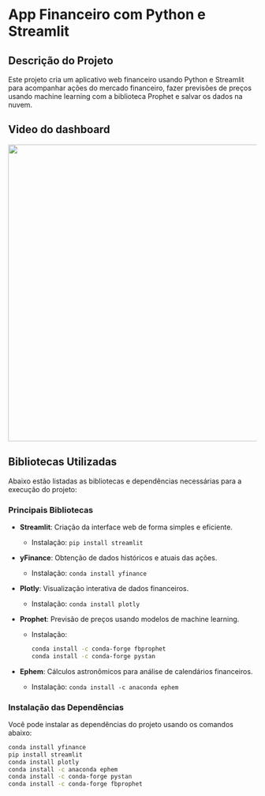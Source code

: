 # App Financeiro com Python e Streamlit

## Descrição do Projeto
Este projeto cria um aplicativo web financeiro usando Python e Streamlit para acompanhar ações do mercado financeiro, fazer previsões de preços usando machine learning com a biblioteca Prophet e salvar os dados na nuvem.

## Video do dashboard
  <div align="center">
    <img height="600" src="img/dashboard.gif"  />
  </div>


## Bibliotecas Utilizadas
Abaixo estão listadas as bibliotecas e dependências necessárias para a execução do projeto:

### Principais Bibliotecas

- **Streamlit**: Criação da interface web de forma simples e eficiente.
  - Instalação: `pip install streamlit`
  
- **yFinance**: Obtenção de dados históricos e atuais das ações.
  - Instalação: `conda install yfinance`

- **Plotly**: Visualização interativa de dados financeiros.
  - Instalação: `conda install plotly`

- **Prophet**: Previsão de preços usando modelos de machine learning.
  - Instalação: 
    ```bash
    conda install -c conda-forge fbprophet
    conda install -c conda-forge pystan
    ```

- **Ephem**: Cálculos astronômicos para análise de calendários financeiros.
  - Instalação: `conda install -c anaconda ephem`

### Instalação das Dependências

Você pode instalar as dependências do projeto usando os comandos abaixo:

```bash
conda install yfinance
pip install streamlit
conda install plotly
conda install -c anaconda ephem
conda install -c conda-forge pystan
conda install -c conda-forge fbprophet
